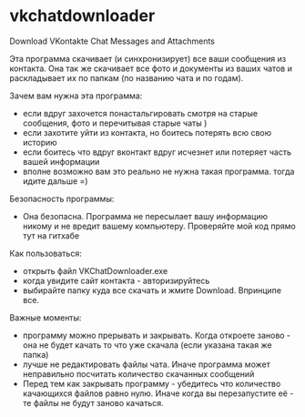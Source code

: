 # vkchatdownloader
Download VKontakte Chat Messages and Attachments

Эта программа скачивает (и синхронизирует) все ваши сообщения из контакта. Она так же скачивает все фото и документы из ваших чатов и раскладывает их по папкам (по названию чата и по годам).

Зачем вам нужна эта программа:
- если вдруг захочется понастальгировать смотря на старые сообщения, фото и перечитывая старые чаты )
- если захотите уйти из контакта, но боитесь потерять всю свою историю
- если боитесь что вдруг вконтакт вдруг исчезнет или потеряет часть вашей информации
- вполне возможно вам это реально не нужна такая программа. тогда идите дальше =)

Безопасность программы:
- Она безопасна. Программа не пересылает вашу информацию никому и не вредит вашему компьютеру. Проверяйте мой код прямо тут на гитхабе

Как пользоваться:
- открыть файл VKChatDownloader.exe
- когда увидите сайт контакта - авторизируйтесь
- выбирайте папку куда все скачать и жмите Download. Впринципе все.

Важные моменты:
- программу можно прерывать и закрывать. Когда откроете заново - она не будет качать то что уже скачала (если указана такая же папка)
- лучше не редактировать файлы чата. Иначе программа может неправильно посчитать количество скачанных сообщений
- Перед тем как закрывать программу - убедитесь что количество качающихся файлов равно нулю. Иначе когда вы перезапустите её - те файлы не будут заново качаться.
